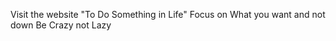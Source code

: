 Visit the website "To Do Something in Life"
Focus on What you want and not down
Be Crazy not Lazy 


